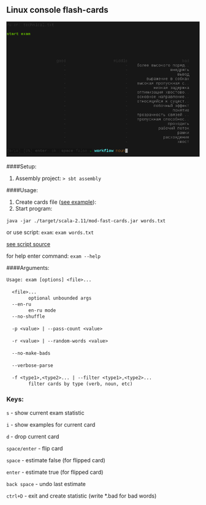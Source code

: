 ## Linux console flash-cards
![Snapshot](https://raw.githubusercontent.com/zx80live/mod-fast-cards/master/snapshot.png)

####Setup:
1. Assembly project: `> sbt assembly`

####Usage:
1. Create cards file ([see example](https://github.com/zx80live/mod-fast-cards/blob/master/words.txt)):
2. Start program:

`java -jar ./target/scala-2.11/mod-fast-cards.jar words.txt`

or use script: `exam`:
`exam words.txt`

[see script source](https://github.com/zx80live/mod-fast-cards/blob/master/exam)

for help enter command:
`exam --help`

####Arguments:
```
Usage: exam [options] <file>...

  <file>...
        optional unbounded args
  --en-ru
        en-ru mode
  --no-shuffle
        
  -p <value> | --pass-count <value>
        
  -r <value> | --random-words <value>
        
  --no-make-bads
        
  --verbose-parse
        
  -f <type1>,<type2>... | --filter <type1>,<type2>...
        filter cards by type (verb, noun, etc)
```

### Keys:
`s` - show current exam statistic

`i` - show examples for current card

`d` - drop current card

`space/enter` - flip card

`space` - estimate false (for flipped card)

`enter` - estimate true (for flipped card)

`back space` - undo last estimate

`ctrl+D` - exit and create statistic (write *.bad for bad words)
